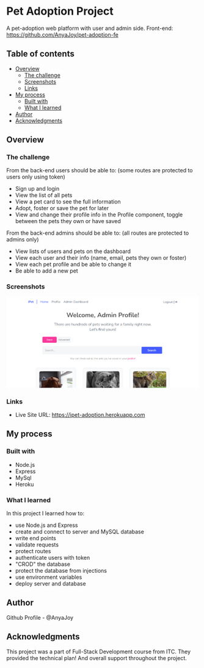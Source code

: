 # Pet Adoption Project

A pet-adoption web platform with user and admin side.
Front-end: https://github.com/AnyaJoy/pet-adoption-fe

## Table of contents

- [Overview](#overview)
  - [The challenge](#the-challenge)
  - [Screenshots](#screenshots)
  - [Links](#links)
- [My process](#my-process)
  - [Built with](#built-with)
  - [What I learned](#what-i-learned)
- [Author](#author)
- [Acknowledgments](#acknowledgments)

## Overview

### The challenge

From the back-end users should be able to: (some routes are protected to users only using token)

- Sign up and login 
- View the list of all pets 
- View a pet card to see the full information
- Adopt, foster or save the pet for later 
- View and change their profile info in the Profile component, toggle between the pets they own or have saved

From the back-end admins should be able to: (all routes are protected to admins only)

- View lists of users and pets on the dashboard 
- View each user and their info (name, email, pets they own or foster)
- View each pet profile and be able to change it
- Be able to add a new pet

### Screenshots

![](./screenshots/Screenshot_1.png)

### Links

- Live Site URL: https://ipet-adoption.herokuapp.com

## My process

### Built with

- Node.js
- Express
- MySql
- Heroku

### What I learned
In this project I learned how to:
- use Node.js and Express
- create and connect to server and MySQL database
- write end points
- validate requests
- protect routes
- authenticate users with token
- "CROD" the database
- protect the database from injections
- use environment variables
- deploy server and database

## Author

Github Profile - @AnyaJoy

## Acknowledgments

This project was a part of Full-Stack Development course from ITC. They provided the technical plan! And overall support throughout the project.

